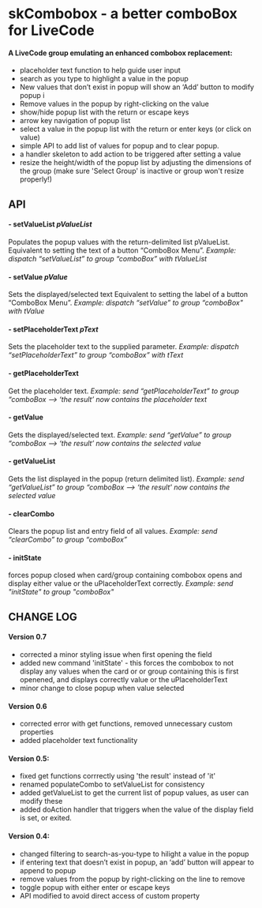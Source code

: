 # skCombobox - a better comboBox for LiveCode
#### A LiveCode group emulating an enhanced combobox replacement:
- placeholder text function to help guide user input
- search as you type to highlight a value in the popup
- New values that don’t exist in popup will show an ‘Add’ button to modify popup i
- Remove values in the popup by right-clicking on the value
- show/hide popup list with the return or escape keys
- arrow key navigation of popup list
- select a value in the popup list with the return or enter keys (or click on value)
- simple API to add list of values for popup and to clear popup.
- a handler skeleton to add action to be triggered after setting a value
- resize the height/width of  the popup list by adjusting the dimensions of the group 
  (make sure 'Select Group' is inactive or group won't resize properly!)

## API
#### - setValueList _pValueList_
Populates the popup values with the return-delimited list pValueList. 
Equivalent to setting the text of a button “ComboBox Menu”. 
_Example: dispatch “setValueList” to group “comboBox”  with tValueList_

#### - setValue _pValue_
Sets the displayed/selected text 
Equivalent to setting the label of a button “ComboBox Menu”. 
_Example: dispatch “setValue” to group “comboBox" with tValue_

#### - setPlaceholderText _pText_
Sets the placeholder text to the supplied parameter. 
_Example: dispatch “setPlaceholderText” to group “comboBox” with tText_

#### - getPlaceholderText
Get the placeholder text. 
_Example: send “getPlaceholderText” to group “comboBox —> ‘the result’ now contains the placeholder text_

#### - getValue
Gets the displayed/selected text. 
_Example: send “getValue” to group “comboBox —> ‘the result’ now contains the selected value_

#### - getValueList
Gets the list displayed in the popup (return delimited list). 
_Example: send “getValueList” to group “comboBox —> ‘the result' now contains the selected value_

#### - clearCombo
Clears the popup list and entry field of all values. 
_Example: send “clearCombo” to group “comboBox”_

#### - initState
forces popup closed when card/group containing combobox opens and display either value or the uPlaceholderText correctly. 
_Example: send "initState" to group "comboBox"_



## CHANGE LOG
#### Version 0.7
 - corrected a minor styling issue when first opening the field
 - added new command 'initState' - this forces the combobox to not display any values when the card or
   or group containing this is first openened, and displays correctly value or the uPlaceholderText
 - minor change to close popup when value selected

#### Version 0.6
 - corrected error with get functions, removed unnecessary custom properties
 - added placeholder text functionality

#### Version 0.5: 
- fixed get functions corrrectly using 'the result' instead of 'it'
- renamed populateCombo to setValueList for consistency
- added getValueList to get the current list of popup values, as user can modify these
- added doAction handler that triggers when the value of the display field is set, or exited.

#### Version 0.4: 
- changed filtering to search-as-you-type to hilight a value in the popup
- if entering text that doesn’t exist in popup, an ‘add’ button will appear to append to popup
- remove values from the popup by right-clicking on the line to remove
- toggle popup with either enter or escape keys
- API modified to avoid direct access of custom property
